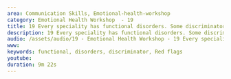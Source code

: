 ```yaml
---
area: Communication Skills, Emotional-health-workshop
category: Emotional Health Workshop  - 19
title: 19 Every speciality has functional disorders. Some discriminators and Red flags
description: 19 Every speciality has functional disorders. Some discriminators and Red flags. Dave Tomson
audio: /assets/audio/19 - Emotional Health Workshop - 19 Every speciality has functional disorders. Some discriminators and Red flags - MQ.mp3
www: 
keywords: functional, disorders, discriminator, Red flags
youtube: 
duration: 9m 22s
--- 
```

